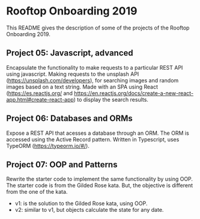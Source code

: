 Rooftop Onboarding 2019
=======================

This README gives the description of some of the projects of the Rooftop Onboarding 2019.


Project 05: Javascript, advanced
--------------------------------

Encapsulate the functionality to make requests to a particular REST API using javascript.
Making requests to the unsplash API (https://unsplash.com/developers), for searching images and random images based on a text string.
Made with an SPA using React (https://es.reactjs.org/ and https://en.reactjs.org/docs/create-a-new-react-app.html#create-react-app) to display the search results.


Project 06: Databases and ORMs
------------------------------

Expose a REST API that acesses a database through an ORM.
The ORM is accessed using the Active Record pattern.
Written in Typescript, uses TypeORM (https://typeorm.io/#/).


Project 07: OOP and Patterns
----------------------------

Rewrite the starter code to implement the same functionality by using OOP.
The starter code is from the Gilded Rose kata. But, the objective is different from the one of the kata.

- v1: is the solution to the Gilded Rose kata, using OOP.
- v2: similar to v1, but objects calculate the state for any date.


